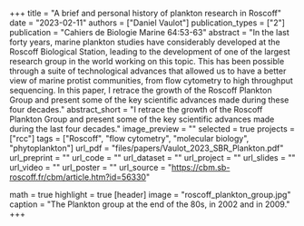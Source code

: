 +++
title = "A brief and personal history of plankton research in Roscoff"
date = "2023-02-11"
authors = ["Daniel Vaulot"]
publication_types = ["2"]
publication = "Cahiers de Biologie Marine 64:53-63"
abstract = "In the last forty years, marine plankton studies have considerably developed at the Roscoff Biological Station, leading to the development of one of the largest research group in the world working on this topic. This has been possible through a suite of technological advances that allowed us to have a better view of marine protist communities, from flow cytometry to high throughput sequencing. In this paper, I retrace the growth of the Roscoff Plankton Group and present some of the key scientific advances made during these four decades."
abstract_short = "I retrace the growth of the Roscoff Plankton Group and present some of the key scientific advances made during the last four decades."
image_preview = ""
selected = true
projects = ["rcc"]
tags = ["Roscoff", "flow cytometry", "molecular biology", "phytoplankton"]
url_pdf = "files/papers/Vaulot_2023_SBR_Plankton.pdf"
url_preprint = ""
url_code = ""
url_dataset = ""
url_project = ""
url_slides = ""
url_video = ""
url_poster = ""
url_source = "https://cbm.sb-roscoff.fr/cbm/article.htm?id=56330"

math = true
highlight = true
[header]
image = "roscoff_plankton_group.jpg"
caption = "The Plankton group at the end of the 80s, in 2002 and in 2009."
+++
